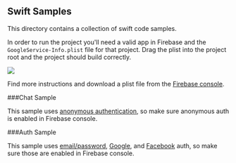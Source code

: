Swift Samples
-----

This directory contains a collection of swift code samples. 

In order to run the project you'll need a valid app in Firebase and 
the `GoogleService-Info.plist` file for that project. Drag the plist into the 
project root and the project should build correctly. 

![](https://raw.githubusercontent.com/dakeshi/FirebaseUI-iOS/add_git_in_sample_readme/samples/swift/drag_plist_into_the_project.gif)

Find more instructions
and download a plist file from the [Firebase console](https://console.firebase.google.com). 

###Chat Sample

This sample uses [anonymous authentication](https://firebase.google.com/docs/auth/ios/anonymous-auth),
so make sure anonymous auth is enabled in Firebase console.

###Auth Sample

This sample uses [email/password](https://firebase.google.com/docs/auth/ios/password-auth), 
[Google](https://firebase.google.com/docs/auth/ios/google-signin), 
and [Facebook](https://firebase.google.com/docs/auth/ios/facebook-login) 
auth, so make sure those are enabled in Firebase console.

